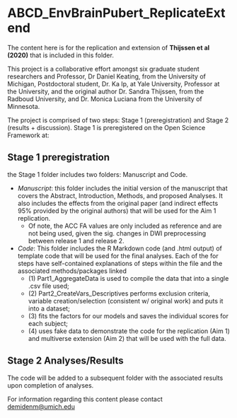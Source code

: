 # ABCD_EnvBrainPubert_ReplicateExtend

The content here is for the replication and extension of **Thijssen et al (2020)** that is included in this folder.

This project is a collaborative effort amongst six graduate student researchers and Professor, Dr Daniel Keating, from the University of Michigan, Postdoctoral student, Dr. Ka Ip,  at Yale University, Professor at the University, and the original author Dr. Sandra Thijssen, from the Radboud University, and Dr. Monica Luciana from the University of Minnesota.

The project is comprised of two steps: Stage 1 (preregistration) and Stage 2 (results + discussion). Stage 1 is preregistered on the Open Science Framework at: 

## Stage 1 preregistration 
the Stage 1 folder includes two folders: Manuscript and Code. 

  + *Manuscript*: this folder includes the initial version of the manuscript that covers the Abstract, Introduction, Methods, and proposed Analyses. It also includes the effects from the original paper (and indirect effects 95% provided by the original authors) that will be used for the Aim 1 replication. 
    + Of note, the ACC FA values are only included as reference and are not being used, given the sig. changes in DWI preprocessing between release 1 and release 2.
  +	*Code*: This folder includes the R Markdown code (and .html output) of template code that will be used for the final analyses. Each of the for steps have self-contained explanations of steps within the file and the associated methods/packages linked 
    + (1) Part1_AggregateData is used to compile the data that into a single .csv file used; 
    + (2) Part2_CreateVars_Descriptives performs exclusion criteria, variable creation/selection (consistent w/ original work) and puts it into a dataset; 
    + (3) fits the factors for our models and saves the individual scores for each subject;
    + (4) uses fake data to demonstrate the code for the replication (Aim 1) and multiverse extension (Aim 2) that will be used with the full data.


## Stage 2 Analyses/Results
The code will be added to a subsequent folder with the associated results upon completion of analyses.



For information regarding this content please contact demidenm@umich.edu


